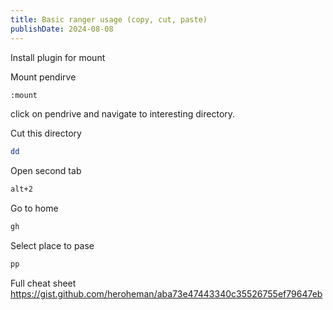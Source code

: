 ```yaml
---
title: Basic ranger usage (copy, cut, paste)
publishDate: 2024-08-08
---
```


Install plugin for mount

Mount pendirve

```bash
:mount
```

click on pendrive and navigate to interesting directory.

Cut this directory

```bash
dd
```

Open second tab

```bash
alt+2
```

Go to home

```bash
gh
```

Select place to pase

```bash
pp
```

Full cheat sheet https://gist.github.com/heroheman/aba73e47443340c35526755ef79647eb
